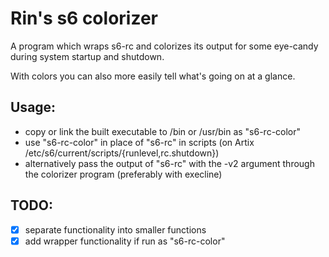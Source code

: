 # Rin's s6 colorizer

A program which wraps s6-rc and colorizes its output for some eye-candy during system startup and shutdown.

With colors you can also more easily tell what's going on at a glance.

## Usage:
- copy or link the built executable to /bin or /usr/bin as "s6-rc-color"
- use "s6-rc-color" in place of "s6-rc" in scripts (on Artix /etc/s6/current/scripts/{runlevel,rc.shutdown})
- alternatively pass the output of "s6-rc" with the -v2 argument through the colorizer program (preferably with execline)

## TODO:
- [x] separate functionality into smaller functions
- [x] add wrapper functionality if run as "s6-rc-color"
